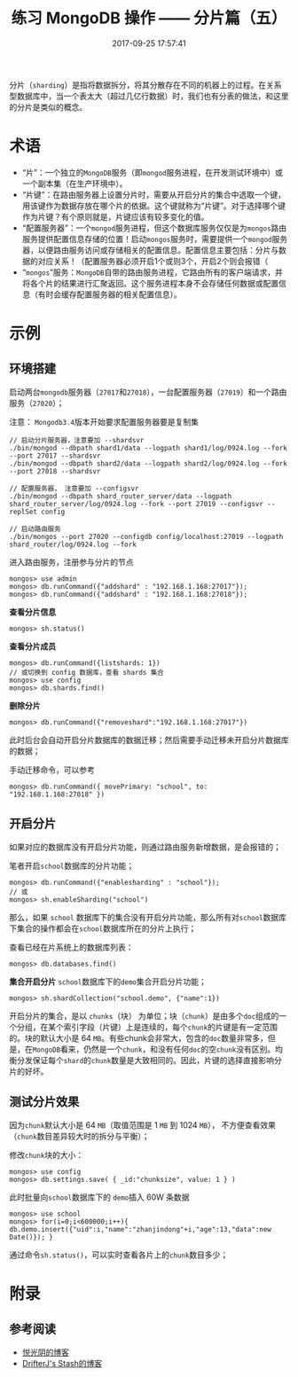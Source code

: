 ﻿---
title: 练习 MongoDB 操作 —— 分片篇（五）
date: 2017-09-25 17:57:41
description: 学习 MongoDB 的分片功能
tags:
- MongoDB3.x
categories:
- NoSQL
---

分片（`sharding`）是指将数据拆分，将其分散存在不同的机器上的过程。在关系型数据库中，当一个表太大（超过几亿行数据）时，我们也有分表的做法，和这里的分片是类似的概念。

# 术语

- “片”：一个独立的`MongoDB`服务（即`mongod`服务进程，在开发测试环境中）或一个副本集（在生产环境中）。
- “片键”：在路由服务器上设置分片时，需要从开启分片的集合中选取一个键，用该键作为数据存放在哪个片的依据。这个键就称为“片键”。对于选择哪个键作为片键？有个原则就是，片键应该有较多变化的值。
- “配置服务器”：一个`mongod`服务进程，但这个数据库服务仅仅是为`mongos`路由服务提供配置信息存储的位置！启动`mongos`服务时，需要提供一个`mongod`服务器，以便路由服务访问或存储相关的配置信息。配置信息主要包括：分片与数据的对应关系！（配置服务器必须开启1个或则3个，开启2个则会报错（
- “`mongos`”服务：`MongoDB`自带的路由服务进程，它路由所有的客户端请求，并将各个片的结果进行汇聚返回。这个服务进程本身不会存储任何数据或配置信息（有时会缓存配置服务器的相关配置信息）。


# 示例
## 环境搭建
启动两台`mongodb`服务器（`27017`和`27018`），一台配置服务器（`27019`）和一个路由服务（`27020`）；

注意： `Mongodb3.4`版本开始要求配置服务器要是复制集

```
// 启动分片服务器，注意要加 --shardsvr
./bin/mongod --dbpath shard1/data --logpath shard1/log/0924.log --fork --port 27017 --shardsvr
./bin/mongod --dbpath shard2/data --logpath shard2/log/0924.log --fork --port 27018 --shardsvr

// 配置服务器， 注意要加 --configsvr
./bin/mongod --dbpath shard_router_server/data --logpath shard_router_server/log/0924.log --fork --port 27019 --configsvr --replSet config

// 启动路由服务
./bin/mongos --port 27020 --configdb config/localhost:27019 --logpath shard_router/log/0924.log --fork
```

进入路由服务，注册参与分片的节点

```
mongos> use admin
mongos> db.runCommand({"addshard" : "192.168.1.168:27017"});
mongos> db.runCommand({"addshard" : "192.168.1.168:27018"});
```

**查看分片信息**
```
mongos> sh.status()
```

**查看分片成员**
```
mongos> db.runCommand({listshards: 1})
// 或切换到 config 数据库，查看 shards 集合
mongos> use config
mongos> db.shards.find()
```

**删除分片**
```
mongos> db.runCommand({"removeshard":"192.168.1.168:27017"})
```
此时后台会自动开启分片数据库的数据迁移；然后需要手动迁移未开启分片数据库的数据；

手动迁移命令，可以参考
```
mongos> db.runCommand({ movePrimary: "school", to: "192.168.1.168:27018" })
```

## 开启分片
如果对应的数据库没有开启分片功能，则通过路由服务新增数据，是会报错的；

笔者开启`school`数据库的分片功能；
```
mongos> db.runCommand({"enablesharding" : "school"});
// 或
mongos> sh.enableSharding("school")
```
那么，如果 `school` 数据库下的集合没有开启分片功能，那么所有对`school`数据库下集合的操作都会在`school`数据库所在的分片上执行；

查看已经在片系统上的数据库列表：
```
mongos> db.databases.find()
```

**集合开启分片**
`school`数据库下的`demo`集合开启分片功能；
```
mongos> sh.shardCollection("school.demo", {"name":1})
```

开启分片的集合，是以 `chunks`（块） 为单位；块（`chunk`）是由多个`doc`组成的一个分组，在某个索引字段（片键）上是连续的，每个`chunk`的片键是有一定范围的。块的默认大小是 64 `MB`。有些chunk会非常大，包含的`doc`数量非常多，但是，在`MongoDB`看来，仍然是一个`chunk`，和没有任何`doc`的空`chunk`没有区别。均衡分发保证每个`shard`的`chunk`数量是大致相同的。因此，片键的选择直接影响分片的好坏。

## 测试分片效果
因为`chunk`默认大小是 64 `MB`（取值范围是 1 `MB` 到 1024 `MB`）， 不方便查看效果（`chunk`数目差异较大时的拆分与平衡）；

修改`chunk`块的大小：
```
mongos> use config
mongos> db.settings.save( { _id:"chunksize", value: 1 } )
```

此时批量向`school`数据库下的 `demo`插入 60W 条数据
```
mongos> use school
mongos> for(i=0;i<600000;i++){ db.demo.insert({"uid":i,"name":"zhanjindong"+i,"age":13,"data":new Date()}); }
```
通过命令`sh.status()`，可以实时查看各片上的`chunk`数目多少；

# 附录

## 参考阅读

- [悦光阴的博客](http://www.cnblogs.com/ljhdo/p/5016193.html?hmsr=toutiao.io&utm_medium=toutiao.io&utm_source=toutiao.io)
- [DrifterJ's Stash的博客](http://blog.csdn.net/drifterj/article/details/7934231)
